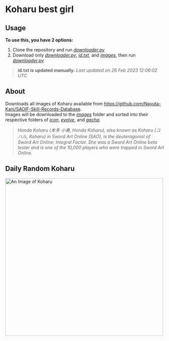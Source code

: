 # Koharu best girl

## Usage
**To use this, you have 2 options:**
1. Clone the repository and run *[downloader.py][d]*
2. Download only *[downloader.py][d]*, *[id.txt][id]*, and *[images][i]*, then run *[downloader.py][d]*

> **id.txt is updated manually.** *Last updated on 26 Feb 2023 12:06:02 UTC*

## About
Downloads all images of Koharu available from https://github.com/Nayuta-Kani/SAOIF-Skill-Records-Database.  
Images will be downloaded to the *[images][i]* folder and sorted into their respective folders of *[icon][ic]*, *[evolve][ev]*, and *[gacha][ga]*.

> *Honda Koharu (本多 小春, Honda Koharu), also known as Koharu (コハル, Koharu) in Sword Art Online (SAO), is the deuteragonist of Sword Art Online: Integral Factor. She was a Sword Art Online beta tester and is one of the 10,000 players who were trapped in Sword Art Online.*

## Daily Random Koharu

<img src="https://raw.githubusercontent.com/Nayuta-Kani/SAOIF-Skill-Records-Database/master/srimages/sr_icon_l_6000397.png" title="Daily Random Koharu" alt="An Image of Koharu" width="500" height="500">



[i]: https://github.com/Inf1nitius/koharu-sr-downloader/tree/main/images
[ic]: https://github.com/Inf1nitius/koharu-sr-downloader/tree/main/images/icon
[ev]: https://github.com/Inf1nitius/koharu-sr-downloader/tree/main/images/evolve
[ga]: https://github.com/Inf1nitius/koharu-sr-downloader/tree/main/images/gacha
[d]: https://github.com/Inf1nitius/koharu-sr-downloader/tree/main/downloader.py
[id]: https://github.com/Inf1nitius/koharu-sr-downloader/tree/main/id.txt